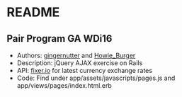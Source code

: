 # README

## Pair Program GA WDi16
- Authors: [gingernutter](https://github.com/gingernutter) and [Howie_Burger](https://github.com/howardmann)
- Description: jQuery AJAX exercise on Rails
- API: [fixer.io](http://fixer.io/) for latest currency exchange rates
- Code: Find under app/assets/javascripts/pages.js and app/views/pages/index.html.erb
